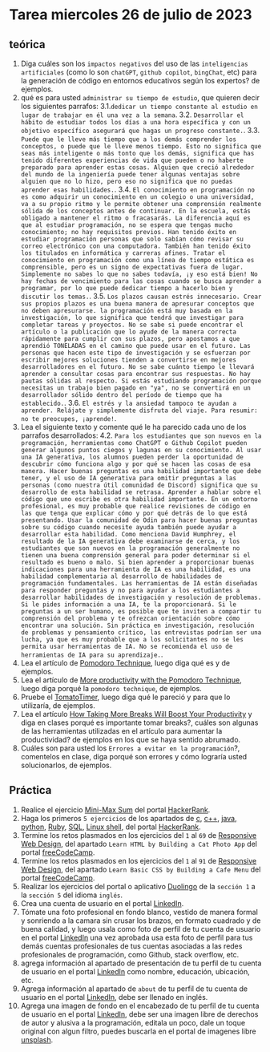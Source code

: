 # Tarea miercoles 26 de julio de 2023

## teórica

1. Diga cuáles son los `impactos negativos` del uso de las `inteligencias artificiales` (como lo son `chatGPT`, `github copilot`, `bingChat`, etc) para la generación de código en entornos educativos según los expertos? de ejemplos.
2. qué es para usted `administrar su tiempo de estudio`, que quieren decir los siguientes parrafos: 
  3.1.`dedicar un tiempo constante al estudio en lugar de trabajar en él una vez a la semana`.
  3.2. `Desarrollar el hábito de estudiar todos los días a una hora específica y con un objetivo específico asegurará que hagas un progreso constante.`.
  3.3. `Puede que le lleve más tiempo que a los demás comprender los conceptos, o puede que le lleve menos tiempo. Esto no significa que seas más inteligente o más tonto que los demás, significa que has tenido diferentes experiencias de vida que pueden o no haberte preparado para aprender estas cosas. Alguien que creció alrededor del mundo de la ingeniería puede tener algunas ventajas sobre alguien que no lo hizo, pero eso no significa que no puedas aprender esas habilidades.`.
  3.4. `El conocimiento en programación no es como adquirir un conocimiento en un colegio o una universidad, va a su propio ritmo y le permite obtener una comprensión realmente sólida de los conceptos antes de continuar. En la escuela, estás obligado a mantener el ritmo o fracasarás. La diferencia aquí es que al estudiar programación, no se espera que tengas mucho conocimiento; no hay requisitos previos. Han tenido éxito en estudiar programación personas que solo sabían cómo revisar su correo electrónico con una computadora. También han tenido éxito los titulados en informática y carreras afines. Tratar el conocimiento en programación como una línea de tiempo estática es comprensible, pero es un signo de expectativas fuera de lugar. Simplemente no sabes lo que no sabes todavía, ¡y eso está bien! No hay fechas de vencimiento para las cosas cuando se busca aprender a programar, por lo que puede dedicar tiempo a hacerlo bien y discutir los temas.`.
  3.5. `Los plazos causan estrés innecesario. Crear sus propios plazos es una buena manera de apresurar conceptos que no deben apresurarse. la programación está muy basada en la investigación, lo que significa que tendrá que investigar para completar tareas y proyectos. No se sabe si puede encontrar el artículo o la publicación que lo ayude de la manera correcta rápidamente para cumplir con sus plazos, pero apostamos a que aprendió TONELADAS en el camino que puede usar en el futuro. Las personas que hacen este tipo de investigación y se esfuerzan por escribir mejores soluciones tienden a convertirse en mejores desarrolladores en el futuro. No se sabe cuánto tiempo le llevará aprender a consultar cosas para encontrar sus respuestas. No hay pautas sólidas al respecto. Si estás estudiando programación porque necesitas un trabajo bien pagado en "ya", no se convertirá en un desarrollador sólido dentro del período de tiempo que ha establecido.`.
  3.6. `El estrés y la ansiedad tampoco te ayudan a aprender. Relájate y simplemente disfruta del viaje. Para resumir: no te preocupes, ¡aprende!`.
1. Lea el siguiente texto y comente qué le ha parecido cada uno de los parrafos desarrollados:
  4.2. `Para los estudiantes que son nuevos en la programación, herramientas como ChatGPT o Github Copilot pueden generar algunos puntos ciegos y lagunas en su conocimiento. Al usar una IA generativa, los alumnos pueden perder la oportunidad de descubrir cómo funciona algo y por qué se hacen las cosas de esa manera. Hacer buenas preguntas es una habilidad importante que debe tener, y el uso de IA generativa para omitir preguntas a las personas (como nuestra útil comunidad de Discord) significa que su desarrollo de esta habilidad se retrasa. Aprender a hablar sobre el código que uno escribe es otra habilidad importante. En un entorno profesional, es muy probable que realice revisiones de código en las que tenga que explicar cómo y por qué detrás de lo que está presentando. Usar la comunidad de Odin para hacer buenas preguntas sobre su código cuando necesite ayuda también puede ayudar a desarrollar esta habilidad. Como menciona David Humphrey, el resultado de la IA generativa debe examinarse de cerca, y los estudiantes que son nuevos en la programación generalmente no tienen una buena comprensión general para poder determinar si el resultado es bueno o malo. Si bien aprender a proporcionar buenas indicaciones para una herramienta de IA es una habilidad, es una habilidad complementaria al desarrollo de habilidades de programación fundamentales. Las herramientas de IA están diseñadas para responder preguntas y no para ayudar a los estudiantes a desarrollar habilidades de investigación y resolución de problemas. Si le pides información a una IA, te la proporcionará. Si le preguntas a un ser humano, es posible que te inviten a compartir tu comprensión del problema y te ofrezcan orientación sobre cómo encontrar una solución. Sin práctica en investigación, resolución de problemas y pensamiento crítico, las entrevistas podrían ser una lucha, ya que es muy probable que a los solicitantes no se les permita usar herramientas de IA. No se recomienda el uso de herramientas de IA para su aprendizaje.`.
1. Lea el artículo de [Pomodoro Technique](https://en.m.wikipedia.org/wiki/Pomodoro_Technique), luego diga qué es y de ejemplos.
2. Lea el artículo de [More productivity with the Pomodoro Technique](https://medium.com/life-hacks/more-productivity-with-the-pomodoro-technique-d7ce8926ec0c#.hcqsv37u4), luego diga porqué la `pomodoro technique`, de ejemplos.
3. Pruebe el [TomatoTimer](http://tomato-timer.com/#), luego diga qué le pareció y para que lo utilizaría, de ejemplos.
4. Lea el artículo [How Taking More Breaks Will Boost Your Productivity](https://simpleprogrammer.com/taking-breaks-will-boost-productivity/) y diga en clases porqué es importante tomar breaks?, cuáles son algunas de las herramientas utilizadas en el artículo para aumentar la productividad? de ejemplos en los que se haya sentido abrumado.
5. Cuáles son para usted los `Errores a evitar en la programación`?, comentelos en clase, diga porqué son errores y cómo lograría usted solucionarlos, de ejemplos.

## Práctica

1. Realice el ejercicio [Mini-Max Sum](https://www.hackerrank.com/challenges/mini-max-sum/problem?isFullScreen=false) del portal [HackerRank](https://www.hackerrank.com/dashboard).
2. Haga los primeros `5 ejercicios` de los apartados de [c](https://www.hackerrank.com/domains/c), [c++](https://www.hackerrank.com/domains/cpp), [java](https://www.hackerrank.com/domains/java), [python](https://www.hackerrank.com/domains/python), [Ruby](https://www.hackerrank.com/domains/ruby), [SQL](https://www.hackerrank.com/domains/sql), [Linux shell](https://www.hackerrank.com/domains/shell), del portal [HackerRank](https://www.hackerrank.com/dashboard).
3. Termine los retos plasmados en  los ejercicios del `1` al `69` de [Responsive Web Design](https://www.freecodecamp.org/learn/2022/responsive-web-design/), del apartado `Learn HTML by Building a Cat Photo App` del portal [freeCodeCamp](https://www.freecodecamp.org/learn/).
4. Termine los retos plasmados en  los ejercicios del `1` al `91` de [Responsive Web Design](https://www.freecodecamp.org/learn/2022/responsive-web-design/), del apartado `Learn Basic CSS by Building a Cafe Menu` del portal [freeCodeCamp](https://www.freecodecamp.org/learn/).
5. Realizar los ejercicios del portal o aplicativo [Duolingo](https://www.duolingo.com/learn) de la `sección 1` a la `sección 5` del idioma `inglés`.
6. Crea una cuenta de usuario en el portal [LinkedIn](https://www.linkedin.com/).
7. Tómate una foto profesional en fondo blanco, vestido de manera formal y sonriendo a la camara sin crusar los brazos, en formato cuadrado y de buena calidad, y luego usala como foto de perfil de tu cuenta de usuario en el portal [LinkedIn](https://www.linkedin.com/) una vez aprobada usa esta foto de perfil para tus demás cuentas profesionales de tus cuentas asociadas a las redes profesionales de programación, como Github, stack overflow, etc.
8. agrega información al apartado de presentación de tu perfil de tu cuenta de usuario en el portal [LinkedIn](https://www.linkedin.com/) como nombre, educación, ubicación, etc.
9. Agrega información al apartado de `about` de tu perfil de tu cuenta de usuario en el portal [LinkedIn](https://www.linkedin.com/), debe ser llenado en inglés.
10. Agrega una imagen de fondo en el encabezado de tu perfil de tu cuenta de usuario en el portal [LinkedIn](https://www.linkedin.com/), debe ser una imagen libre de derechos de autor y alusiva a la programación, editala un poco, dale un toque original con algun filtro, puedes buscarla en el portal de imagenes libre [unsplash](https://unsplash.com).
